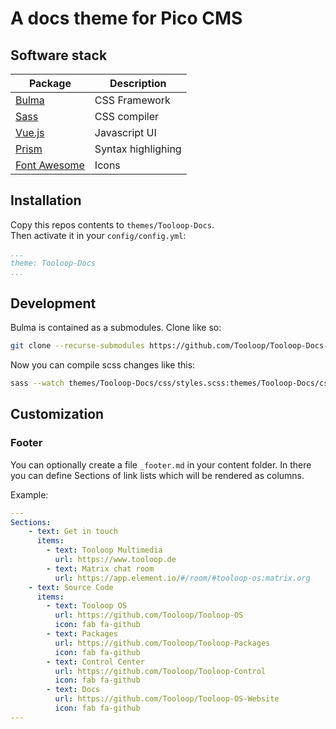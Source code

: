 # A docs theme for Pico CMS

## Software stack

| Package                                  | Description        |
| ---------------------------------------- | ------------------ |
| [Bulma](https://bulma.io/)               | CSS Framework      |
| [Sass](https://sass-lang.com/)           | CSS compiler       |
| [Vue.js](https://vuejs.org/)             | Javascript UI      |
| [Prism](https://prismjs.com/)            | Syntax highlighing |
| [Font Awesome](https://fontawesome.com/) | Icons              |

## Installation

Copy this repos contents to `themes/Tooloop-Docs`.  
Then activate it in your `config/config.yml`:
```yaml
...
theme: Tooloop-Docs
...
```

## Development

Bulma is contained as a submodules. Clone like so:

```bash
git clone --recurse-submodules https://github.com/Tooloop/Tooloop-Docs-Theme.git themes/Tooloop-Docs
```

Now you can compile scss changes like this:

```bash
sass --watch themes/Tooloop-Docs/css/styles.scss:themes/Tooloop-Docs/css/styles.css --style compressed
```

## Customization

### Footer

You can optionally create a file `_footer.md` in your content folder.
In there you can define Sections of link lists which will be rendered as columns.

Example:

```yaml
---
Sections:
    - text: Get in touch
      items:
        - text: Tooloop Multimedia
          url: https://www.tooloop.de
        - text: Matrix chat room
          url: https://app.element.io/#/room/#tooloop-os:matrix.org
    - text: Source Code
      items:
        - text: Tooloop OS
          url: https://github.com/Tooloop/Tooloop-OS
          icon: fab fa-github
        - text: Packages
          url: https://github.com/Tooloop/Tooloop-Packages
          icon: fab fa-github
        - text: Control Center
          url: https://github.com/Tooloop/Tooloop-Control
          icon: fab fa-github
        - text: Docs
          url: https://github.com/Tooloop/Tooloop-OS-Website
          icon: fab fa-github
---
```